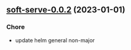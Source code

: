 

## [soft-serve-0.0.2](https://github.com/truecharts/charts/compare/soft-serve-0.0.1...soft-serve-0.0.2) (2023-01-01)

### Chore

- update helm general non-major
  
  
